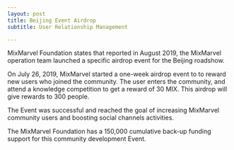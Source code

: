 ```yaml
---
layout: post
title: Beijing Event Airdrop  
subtitle: User Relationship Management

---
```


MixMarvel Foundation states that reported in August 2019, the MixMarvel operation team launched a specific airdrop event for the Beijing roadshow.

On July 26, 2019, MixMarvel started a one-week airdrop event to to reward new users who joined the community. The user enters the community, and attend a knowledge competition to get a reward of 30 MIX. This airdrop will give rewards to 300 people.

The Event was successful and reached the goal of increasing MixMarvel community users and boosting social channels activities.

The MixMarvel Foundation has a 150,000 cumulative back-up funding support for this community development Event. 

